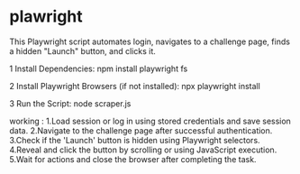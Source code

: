 # plawright
This Playwright script automates login, navigates to a challenge page, finds a hidden "Launch" button, and clicks it.

1️ Install Dependencies:
npm install playwright fs

2️ Install Playwright Browsers (if not installed):
npx playwright install

3️ Run the Script:
node scraper.js

working :
1.Load session or log in using stored credentials and save session data.
2.Navigate to the challenge page after successful authentication.
3.Check if the 'Launch' button is hidden using Playwright selectors.
4.Reveal and click the button by scrolling or using JavaScript execution.
5.Wait for actions and close the browser after completing the task. 
